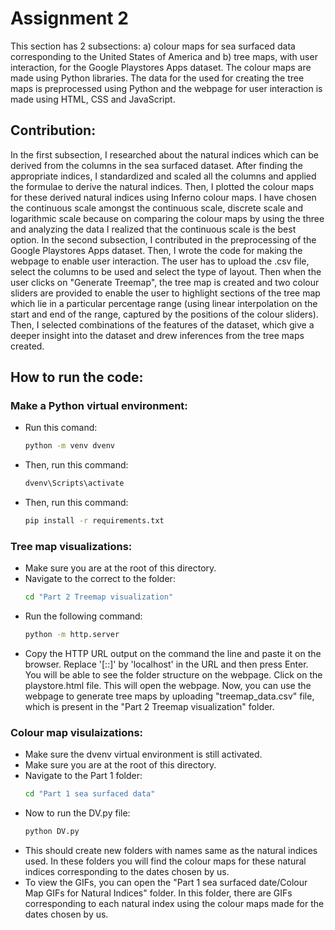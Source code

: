 # Assignment 2
This section has 2 subsections: a) colour maps for sea surfaced data corresponding to the United States of America and b) tree maps, with user interaction, for the Google Playstores Apps dataset. The colour maps are made using Python libraries. The data for the used for creating the tree maps is preprocessed using Python and the webpage for user interaction is made using HTML, CSS and JavaScript.

## Contribution:
In the first subsection, I researched about the natural indices which can be derived from the columns in the sea surfaced dataset. After finding the appropriate indices, I standardized and scaled all the columns and applied the formulae to derive the natural indices. Then, I plotted the colour maps for these derived natural indices using Inferno colour maps. I have chosen the continuous scale amongst the continuous scale, discrete scale and logarithmic scale because on comparing the colour maps by using the three and analyzing the data I realized that the continuous scale is the best option. In the second subsection, I contributed in the preprocessing of the Google Playstores Apps dataset. Then, I wrote the code for making the webpage to enable user interaction. The user has to upload the .csv file, select the columns to be used and select the type of layout. Then when the user clicks on "Generate Treemap", the tree map is created and two colour sliders are provided to enable the user to highlight sections of the tree map which lie in a particular percentage range (using linear interpolation on the start and end of the range, captured by the positions of the colour sliders). Then, I selected combinations of the features of the dataset, which give a deeper insight into the dataset and drew inferences from the tree maps created.

## How to run the code:
### Make a Python virtual environment:
- Run this comand:
  ```bash
  python -m venv dvenv
  ```
- Then, run this command:
  ```bash
  dvenv\Scripts\activate
  ```
- Then, run this command:
  ```bash
  pip install -r requirements.txt
  ```
### Tree map visualizations:
- Make sure you are at the root of this directory.
- Navigate to the correct to the folder:
  ```bash
  cd "Part 2 Treemap visualization"
  ```
- Run the following command:
  ```bash
  python -m http.server
  ```
- Copy the HTTP URL output on the command the line and paste it on the browser. Replace '[::]' by 'localhost' in the URL and then press Enter. You will be able to see the folder structure on the webpage. Click on the playstore.html file. This will open the webpage. Now, you can use the webpage to generate tree maps by uploading "treemap_data.csv" file, which is present in the "Part 2 Treemap visualization" folder.
### Colour map visulaizations:
- Make sure the dvenv virtual environment is still activated.
- Make sure you are at the root of this directory.
- Navigate to the Part 1 folder:
  ```bash
  cd "Part 1 sea surfaced data"
  ```
- Now to run the DV.py file:
  ```bash
  python DV.py
  ```
- This should create new folders with names same as the natural indices used. In these folders you will find the colour maps for these natural indices corresponding to the dates chosen by us.
- To view the GIFs, you can open the "Part 1 sea surfaced date/Colour Map GIFs for Natural Indices" folder. In this folder, there are GIFs corresponding to each natural index using the colour maps made for the dates chosen by us.
